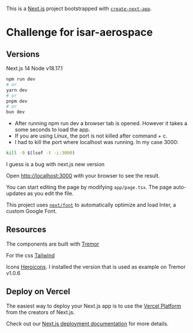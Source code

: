 <!-- @format -->

This is a [Next.js](https://nextjs.org/) project bootstrapped with [`create-next-app`](https://github.com/vercel/next.js/tree/canary/packages/create-next-app).

# Challenge for isar-aerospace

## Versions

Next.js 14
Node v18.17.1

```bash
npm run dev
# or
yarn dev
# or
pnpm dev
# or
bun dev
```

- After running npm run dev a browser tab is opened. However it takes a some seconds to load the app.
- If you are using Linux, the port is not killed after command + c.
- I had to kill the port where localhost was running. In my case 3000:

```bash
kill -9 $(lsof -t -i:3000)
```

I guess is a bug with next.js new version

Open [http://localhost:3000](http://localhost:3000) with your browser to see the result.

You can start editing the page by modifying `app/page.tsx`. The page auto-updates as you edit the file.

This project uses [`next/font`](https://nextjs.org/docs/basic-features/font-optimization) to automatically optimize and load Inter, a custom Google Font.

## Resources

The components are built with [Tremor](https://www.tremor.so/)

For the css [Tailwind](https://tailwindcss.com/)

Icons [Heroicons](https://heroicons.com/). I installed the version that is used as example on Tremor v1.0.6

## Deploy on Vercel

The easiest way to deploy your Next.js app is to use the [Vercel Platform](https://vercel.com/new?utm_medium=default-template&filter=next.js&utm_source=create-next-app&utm_campaign=create-next-app-readme) from the creators of Next.js.

Check out our [Next.js deployment documentation](https://nextjs.org/docs/deployment) for more details.
